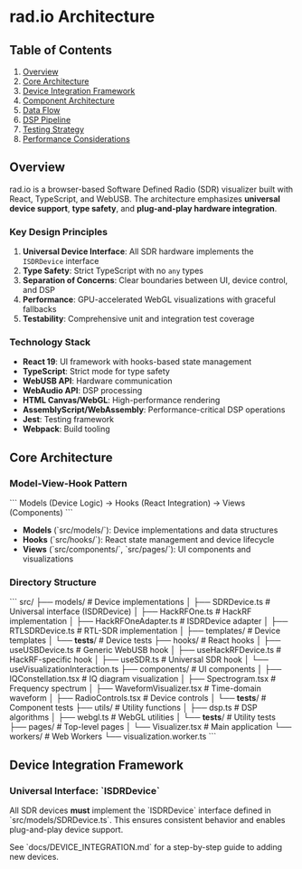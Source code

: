 # rad.io Architecture

## Table of Contents

1. [Overview](#overview)
2. [Core Architecture](#core-architecture)
3. [Device Integration Framework](#device-integration-framework)
4. [Component Architecture](#component-architecture)
5. [Data Flow](#data-flow)
6. [DSP Pipeline](#dsp-pipeline)
7. [Testing Strategy](#testing-strategy)
8. [Performance Considerations](#performance-considerations)

## Overview

rad.io is a browser-based Software Defined Radio (SDR) visualizer built with React, TypeScript, and WebUSB. The architecture emphasizes **universal device support**, **type safety**, and **plug-and-play hardware integration**.

### Key Design Principles

1. **Universal Device Interface**: All SDR hardware implements the `ISDRDevice` interface
2. **Type Safety**: Strict TypeScript with no `any` types
3. **Separation of Concerns**: Clear boundaries between UI, device control, and DSP
4. **Performance**: GPU-accelerated WebGL visualizations with graceful fallbacks
5. **Testability**: Comprehensive unit and integration test coverage

### Technology Stack

- **React 19**: UI framework with hooks-based state management
- **TypeScript**: Strict mode for type safety
- **WebUSB API**: Hardware communication
- **WebAudio API**: DSP processing
- **HTML Canvas/WebGL**: High-performance rendering
- **AssemblyScript/WebAssembly**: Performance-critical DSP operations
- **Jest**: Testing framework
- **Webpack**: Build tooling

## Core Architecture

### Model-View-Hook Pattern

\`\`\`
Models (Device Logic) → Hooks (React Integration) → Views (Components)
\`\`\`

- **Models** (\`src/models/\`): Device implementations and data structures
- **Hooks** (\`src/hooks/\`): React state management and device lifecycle
- **Views** (\`src/components/\`, \`src/pages/\`): UI components and visualizations

### Directory Structure

\`\`\`
src/
├── models/              # Device implementations
│   ├── SDRDevice.ts            # Universal interface (ISDRDevice)
│   ├── HackRFOne.ts            # HackRF implementation
│   ├── HackRFOneAdapter.ts     # ISDRDevice adapter
│   ├── RTLSDRDevice.ts         # RTL-SDR implementation
│   ├── templates/              # Device templates
│   └── __tests__/              # Device tests
├── hooks/               # React hooks
│   ├── useUSBDevice.ts         # Generic WebUSB hook
│   ├── useHackRFDevice.ts      # HackRF-specific hook
│   ├── useSDR.ts               # Universal SDR hook
│   └── useVisualizationInteraction.ts
├── components/          # UI components
│   ├── IQConstellation.tsx     # IQ diagram visualization
│   ├── Spectrogram.tsx         # Frequency spectrum
│   ├── WaveformVisualizer.tsx  # Time-domain waveform
│   ├── RadioControls.tsx       # Device controls
│   └── __tests__/              # Component tests
├── utils/               # Utility functions
│   ├── dsp.ts                  # DSP algorithms
│   ├── webgl.ts                # WebGL utilities
│   └── __tests__/              # Utility tests
├── pages/               # Top-level pages
│   └── Visualizer.tsx          # Main application
└── workers/             # Web Workers
    └── visualization.worker.ts
\`\`\`

## Device Integration Framework

### Universal Interface: \`ISDRDevice\`

All SDR devices **must** implement the \`ISDRDevice\` interface defined in \`src/models/SDRDevice.ts\`. This ensures consistent behavior and enables plug-and-play device support.

See \`docs/DEVICE_INTEGRATION.md\` for a step-by-step guide to adding new devices.


